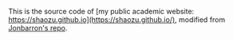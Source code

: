 This is the source code of [my public academic website: https://shaozu.github.io](https://shaozu.github.io/), modified from [Jonbarron's repo](https://github.com/jonbarron/jonbarron_website).
